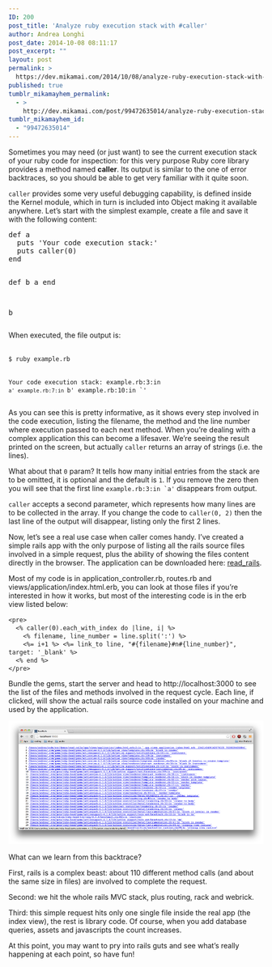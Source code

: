 ```yaml
---
ID: 200
post_title: 'Analyze ruby execution stack with #caller'
author: Andrea Longhi
post_date: 2014-10-08 08:11:17
post_excerpt: ""
layout: post
permalink: >
  https://dev.mikamai.com/2014/10/08/analyze-ruby-execution-stack-with-caller/
published: true
tumblr_mikamayhem_permalink:
  - >
    http://dev.mikamai.com/post/99472635014/analyze-ruby-execution-stack-with-caller
tumblr_mikamayhem_id:
  - "99472635014"
---
```

<p>Sometimes you may need (or just want) to see the current execution stack of your ruby code for inspection: for this very purpose Ruby core library provides a method named <strong>caller</strong>. Its output is similar to the one of error backtraces, so you should be able to get very familiar with it quite soon.</p>
<p><code>caller</code> provides some very useful debugging capability, is defined inside the Kernel module, which in turn is included into Object making it available anywhere. Let&rsquo;s start with the simplest example, create a file and save it with the following content:</p>
<pre>def a
  puts 'Your code execution stack:'
  puts caller(0)
end

def b
  a
end

b</pre>
<p>When executed, the file output is:</p>
<pre><code>
$ ruby example.rb 

Your code execution stack:
example.rb:3:in `a'
example.rb:7:in `b'
example.rb:10:in `'
</code></pre>
<p>As you can see this is pretty informative, as it shows every step involved in the code execution, listing the filename, the method and the line number where execution passed to each next method. When you&rsquo;re dealing with a complex application this can become a lifesaver. We&rsquo;re seeing the result printed on the screen, but actually <code>caller</code> returns an array of strings (i.e. the lines).</p>
<p>What about that <code>0</code> param? It tells how many initial entries from the stack are to be omitted, it is optional and the default is <code>1</code>. If you remove the zero then you will see that the first line <code>example.rb:3:in `a'</code> disappears from output.</p>
<p><code>caller</code> accepts a second parameter, which represents how many lines are to be collected in the array. If you change the code to <code>caller(0, 2)</code> then the last line of the output will disappear, listing only the first 2 lines.</p>
<p>Now, let&rsquo;s see a real use case when caller comes handy. I&rsquo;ve created a simple rails app with the only purpose of listing all the rails source files involved in a simple request, plus the ability of showing the files content directly in the browser. The application can be downloaded here: <a href="https://github.com/mikamai/read_rails">read_rails</a>.</p>
<p>Most of my code is in application_controller.rb, routes.rb and views/application/index.html.erb, you can look at those files if you&rsquo;re interested in how it works, but most of the interesting code is in the erb view listed below:</p>
<pre><code>&lt;pre&gt;
  &lt;% caller(0).each_with_index do |line, i| %&gt;
    &lt;% filename, line_number = line.split(':') %&gt;
    &lt;%= i+1 %&gt; &lt;%= link_to line, "#{filename}#n#{line_number}", target: '_blank' %&gt;
  &lt;% end %&gt;
&lt;/pre&gt;</code></pre>
<p>Bundle the gems, start the server and head to http://localhost:3000 to see the list of the files and methods involved in the request cycle. Each line, if clicked, will show the actual rails source code installed on your machine and used by the application.</p>
<p><img alt="image" src="https://raw.githubusercontent.com/mikamai/read_rails/master/public/screenshot.png" /></p>
<p>What can we learn from this backtrace?</p>
<p>First, rails is a complex beast: about 110 different method calls (and about the same size in files) are involved to complete the request.</p>
<p>Second: we hit the whole rails MVC stack, plus routing, rack and webrick.</p>
<p>Third: this simple request hits only one single file inside the real app (the index view), the rest is library code. Of course, when you add database queries, assets and javascripts the count increases.</p>
<p>At this point, you may want to pry into rails guts and see what&rsquo;s really happening at each point, so have fun!</p>